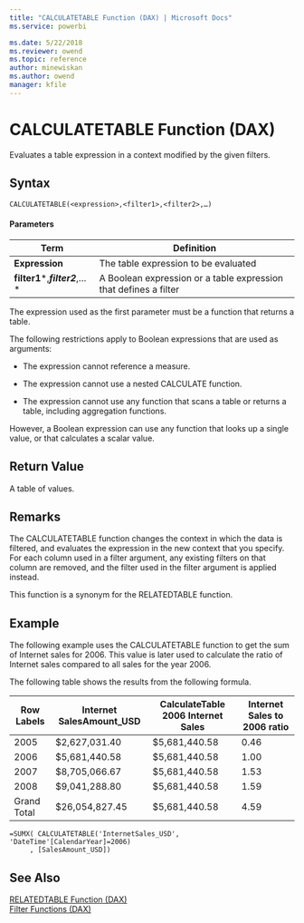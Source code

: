 ```yaml
---
title: "CALCULATETABLE Function (DAX) | Microsoft Docs"
ms.service: powerbi 

ms.date: 5/22/2018
ms.reviewer: owend
ms.topic: reference
author: minewiskan
ms.author: owend
manager: kfile
---
```

# CALCULATETABLE Function (DAX)
Evaluates a table expression in a context modified by the given filters.  
  
## Syntax  
  
```dax
CALCULATETABLE(<expression>,<filter1>,<filter2>,…)  
```
  
#### Parameters  
  
|Term|Definition|  
|--------|--------------|  
|**Expression**|The table expression to be evaluated|  
|**filter1***,***filter2***,…*|A Boolean expression or a table expression that defines a filter|  
  
The expression used as the first parameter must be a function that returns a table.  
  
The following restrictions apply to Boolean expressions that are used as arguments:  
  
-   The expression cannot reference a measure.  
  
-   The expression cannot use a nested CALCULATE function.  
  
-   The expression cannot use any function that scans a table or returns a table, including aggregation functions.  
  
However, a Boolean expression can use any function that looks up a single value, or that calculates a scalar value.  
  
## Return Value  
A table of values.  
  
## Remarks  
The CALCULATETABLE function changes the context in which the data is filtered, and evaluates the expression in the new context that you specify. For each column used in a filter argument, any existing filters on that column are removed, and the filter used in the filter argument is applied instead.  
  
This function is a synonym for the RELATEDTABLE function.  
  
## Example  
The following example uses the CALCULATETABLE function to get the sum of Internet sales for 2006. This value is later used to calculate the ratio of Internet sales compared to all sales for the year 2006.  
  
The following table shows the results from the following formula.  
  
|Row Labels|Internet SalesAmount_USD|CalculateTable 2006 Internet Sales|Internet Sales to 2006 ratio|  
|--------------|-----------------------------|--------------------------------------|--------------------------------|  
|2005|$2,627,031.40|$5,681,440.58|0.46|  
|2006|$5,681,440.58|$5,681,440.58|1.00|  
|2007|$8,705,066.67|$5,681,440.58|1.53|  
|2008|$9,041,288.80|$5,681,440.58|1.59|  
|Grand Total|$26,054,827.45|$5,681,440.58|4.59|  
  
```dax
=SUMX( CALCULATETABLE('InternetSales_USD', 'DateTime'[CalendarYear]=2006)  
     , [SalesAmount_USD])  
```
  
## See Also  
[RELATEDTABLE Function &#40;DAX&#41;](relatedtable-function-dax.md)  
[Filter Functions &#40;DAX&#41;](filter-functions-dax.md)  
  

